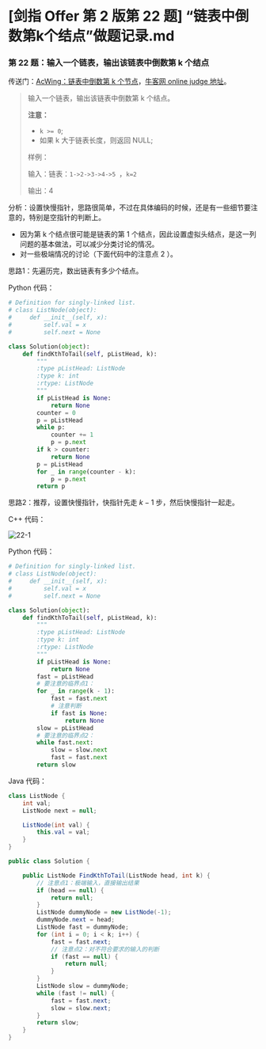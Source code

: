 # [剑指 Offer 第 2 版第 22 题] “链表中倒数第k个结点”做题记录.md

### 第 22 题：输入一个链表，输出该链表中倒数第 k 个结点

传送门：[AcWing：链表中倒数第 k 个节点](https://www.acwing.com/problem/content/32/)，[牛客网 online judge 地址](https://www.nowcoder.com/practice/529d3ae5a407492994ad2a246518148a?tpId=13&tqId=11167&tPage=1&rp=1&ru=/ta/coding-interviews&qru=/ta/coding-interviews/question-ranking)。

>输入一个链表，输出该链表中倒数第 k 个结点。
>
>**注意：**
>
>- `k >= 0`;
>- 如果 k 大于链表长度，则返回 NULL;
>
>样例：
>
>输入：链表：`1->2->3->4->5 `，`k=2`
>
>输出：4

分析：设置快慢指针，思路很简单，不过在具体编码的时候，还是有一些细节要注意的，特别是空指针的判断上。

+ 因为第 k 个结点很可能是链表的第 1 个结点，因此设置虚拟头结点，是这一列问题的基本做法，可以减少分类讨论的情况。
+ 对一些极端情况的讨论（下面代码中的注意点 2 ）。

思路1：先遍历完，数出链表有多少个结点。

Python 代码：

```python
# Definition for singly-linked list.
# class ListNode(object):
#     def __init__(self, x):
#         self.val = x
#         self.next = None

class Solution(object):
    def findKthToTail(self, pListHead, k):
        """
        :type pListHead: ListNode
        :type k: int
        :rtype: ListNode
        """
        if pListHead is None:
            return None
        counter = 0
        p = pListHead
        while p:
            counter += 1
            p = p.next
        if k > counter:
            return None
        p = pListHead
        for _ in range(counter - k):
            p = p.next
        return p
```

思路2：推荐，设置快慢指针，快指针先走 $k-1$ 步，然后快慢指针一起走。

C++ 代码：

![22-1](https://liweiwei1419.github.io/images/sword-for-offer/22-1.jpg)

Python 代码：

```python
# Definition for singly-linked list.
# class ListNode(object):
#     def __init__(self, x):
#         self.val = x
#         self.next = None

class Solution(object):
    def findKthToTail(self, pListHead, k):
        """
        :type pListHead: ListNode
        :type k: int
        :rtype: ListNode
        """
        if pListHead is None:
            return None
        fast = pListHead
        # 要注意的临界点1：
        for _ in range(k - 1):
            fast = fast.next
            # 注意判断
            if fast is None:
                return None
        slow = pListHead
        # 要注意的临界点2：
        while fast.next:
            slow = slow.next
            fast = fast.next
        return slow
```

Java 代码：

```java
class ListNode {
    int val;
    ListNode next = null;

    ListNode(int val) {
        this.val = val;
    }
}

public class Solution {

    public ListNode FindKthToTail(ListNode head, int k) {
        // 注意点1：极端输入，直接输出结果
        if (head == null) {
            return null;
        }
        ListNode dummyNode = new ListNode(-1);
        dummyNode.next = head;
        ListNode fast = dummyNode;
        for (int i = 0; i < k; i++) {
            fast = fast.next;
            // 注意点2：对不符合要求的输入的判断
            if (fast == null) {
                return null;
            }
        }
        ListNode slow = dummyNode;
        while (fast != null) {
            fast = fast.next;
            slow = slow.next;
        }
        return slow;
    }
}
```

<script src='https://cdnjs.cloudflare.com/ajax/libs/mathjax/2.7.5/MathJax.js?config=TeX-MML-AM_CHTML' async></script>
<script type="text/x-mathjax-config">
MathJax.Hub.Config({
tex2jax: {
  inlineMath: [['$','$'], ['\\(','\\)']],
  processEscapes: true
  },
displayAlign : "left",
TeX: {
        equationNumbers: {
            autoNumber: "all",
            useLabelIds: true
        }
    },
    "HTML-CSS": {
        linebreaks: {
            automatic: true
        },
        scale: 100,
        styles: {
          ".MathJax_Display": {
            "text-align": "left",
            "width" : "auto",
            "margin": "10px 0px 10px 0px !important",
            "background-color": "#f5f5f5 !important",
            "border-radius": "3px !important",
            border:  "1px solid #ccc !important",
            padding: "5px 5px 5px 5px !important"
          },
          ".MathJax": {
            "background-color": "#f5f5f5 !important",
            padding: "2px 2px 2px 2px !important"
          }
        }
    },
    SVG: {
        linebreaks: {
            automatic: true
        }
    }
});
</script>